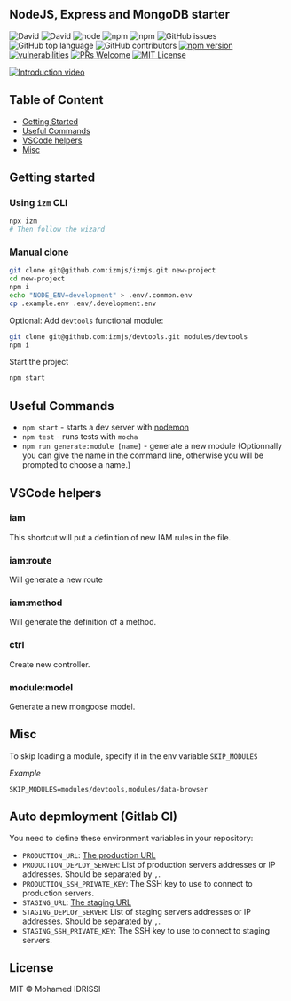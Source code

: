 ## NodeJS, Express and MongoDB starter

![David](https://img.shields.io/david/izmjs/izmjs)
![David](https://img.shields.io/david/dev/izmjs/izmjs)
![node](https://img.shields.io/node/v/izm)
![npm](https://img.shields.io/npm/dm/izm)
![npm](https://img.shields.io/npm/v/izm)
![GitHub issues](https://img.shields.io/github/issues/izmjs/izmjs)
![GitHub top language](https://img.shields.io/github/languages/top/izmjs/izmjs)
![GitHub contributors](https://img.shields.io/github/contributors/izmjs/izmjs)
[![npm version][npm-badge]][npm]
[![vulnerabilities][vulnerabilities-badge]][vulnerabilities]
[![PRs Welcome][prs-badge]][prs]
[![MIT License][license-badge]][license]

[![Introduction video](https://img.youtube.com/vi/BlMCotURwAk/0.jpg)](https://www.youtube.com/watch?v=BlMCotURwAk)

## Table of Content

- [Getting Started](#getting-started)
- [Useful Commands](#useful-commands)
- [VSCode helpers](#vscode-helpers)
- [Misc](#misc)

## Getting started

### Using `izm` CLI

```bash
npx izm
# Then follow the wizard
```

### Manual clone

```bash
git clone git@github.com:izmjs/izmjs.git new-project
cd new-project
npm i
echo "NODE_ENV=development" > .env/.common.env
cp .example.env .env/.development.env
```

Optional: Add `devtools` functional module:

```bash
git clone git@github.com:izmjs/devtools.git modules/devtools
npm i
```

Start the project

```bash
npm start
```

## Useful Commands

- `npm start` - starts a dev server with [nodemon](https://github.com/remy/nodemon)
- `npm test` - runs tests with `mocha`
- `npm run generate:module [name]` - generate a new module (Optionnally you can give the name in the command line, otherwise you will be prompted to choose a name.)

## VSCode helpers

### iam

This shortcut will put a definition of new IAM rules in the file.

### iam:route

Will generate a new route

### iam:method

Will generate the definition of a method.

### ctrl

Create new controller.

### module:model

Generate a new mongoose model.

## Misc

To skip loading a module, specify it in the env variable `SKIP_MODULES`

_Example_

```
SKIP_MODULES=modules/devtools,modules/data-browser
```

## Auto depmloyment (Gitlab CI)

You need to define these environment variables in your repository:

- `PRODUCTION_URL`: [The production URL](https://docs.gitlab.com/ee/ci/environments.html#making-use-of-the-environment-url)
- `PRODUCTION_DEPLOY_SERVER`: List of production servers addresses or IP addresses. Should be separated by `,`.
- `PRODUCTION_SSH_PRIVATE_KEY`: The SSH key to use to connect to production servers.
- `STAGING_URL`: [The staging URL](https://docs.gitlab.com/ee/ci/environments.html#making-use-of-the-environment-url)
- `STAGING_DEPLOY_SERVER`: List of staging servers addresses or IP addresses. Should be separated by `,`.
- `STAGING_SSH_PRIVATE_KEY`: The SSH key to use to connect to staging servers.

## License

MIT © Mohamed IDRISSI

[prs-badge]: https://img.shields.io/badge/PRs-welcome-brightgreen.svg
[prs]: http://makeapullrequest.com
[npm-badge]: https://badge.fury.io/js/func-loc.svg
[npm]: https://www.npmjs.com/package/func-loc
[vulnerabilities-badge]: https://snyk.io/test/github/midrissi/func-loc/badge.svg?targetFile=package.json
[vulnerabilities]: https://snyk.io/test/github/midrissi/func-loc?targetFile=package.json
[license-badge]: https://img.shields.io/badge/license-MIT-blue.svg
[license]: https://github.com/midrissi/func-loc/blob/master/LICENSE
